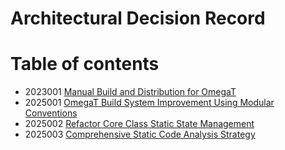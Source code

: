 # Architectural Decision Record

# Table of contents 

- 2023001 [Manual Build and Distribution for OmegaT](2023001.ManualBuildAndDitribution.md)
- 2025001 [OmegaT Build System Improvement Using Modular Conventions](2025001.BuildSystem.md)
- 2025002 [Refactor Core Class Static State Management](2025002.CoreStateSingleton.md)
- 2025003 [Comprehensive Static Code Analysis Strategy](2025003.StaticCodeAnalysis.md)
